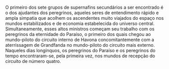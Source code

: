 ﻿O primeiro dos sete grupos de supernafins secundários a ser encontrado é o dos ajudantes dos peregrinos, aqueles seres de entendimento rápido e ampla simpatia que acolhem os ascendentes muito viajados do espaço nos mundos estabilizados e de economia estabelecida do universo central. Simultaneamente, esses altos ministros começam seu trabalho com os peregrinos da eternidade do Paraíso, o primeiro dos quais chegou ao mundo-piloto do circuito interno de Havona concomitantemente com a aterrissagem de Grandfanda no mundo-piloto do circuito mais externo. Naqueles dias longínquos, os peregrinos do Paraíso e os peregrinos do tempo encontraram-se, pela primeira vez, nos mundos de recepção do circuito de número quatro.